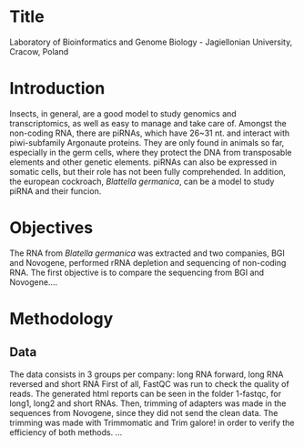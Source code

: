 # Title
Laboratory of Bioinformatics and Genome Biology - Jagiellonian University, Cracow, Poland

# Introduction 
Insects, in general, are a good model to study genomics and transcriptomics, as well as easy to manage and take care of.
Amongst the non-coding RNA, there are piRNAs, which have 26~31 nt. and interact with piwi-subfamily Argonaute proteins. They are only found in animals so far, especially in the germ cells, where they protect the DNA from transposable elements and other genetic elements. 
piRNAs can also be expressed in somatic cells, but their role has not been fully comprehended.
In addition, the european cockroach, *Blattella germanica*, can be a model to study piRNA and their funcion.

# Objectives
The RNA from *Blatella germanica* was extracted and two companies, BGI and Novogene, performed rRNA depletion and sequencing of non-coding RNA.
The first objective is to compare the sequencing from BGI and Novogene....


# Methodology

## Data
The data consists in 3 groups per company: long RNA forward, long RNA reversed and short RNA
First of all, FastQC was run to check the quality of reads. The generated html reports can be seen in the folder 1-fastqc, for long1, long2 and short RNAs.
Then, trimming of adapters was made in the sequences from Novogene, since they did not send the clean data.
The trimming was made with Trimmomatic and Trim galore! in order to verify the efficiency of both methods.
...
